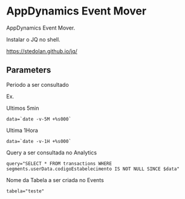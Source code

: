 # AppDynamics Event Mover

AppDynamics Event Mover.

Instalar o JQ no shell.

https://stedolan.github.io/jq/


## Parameters

Periodo a ser consultado

Ex.

Ultimos 5min

``data=`date -v-5M +%s000` ``

Ultima 1Hora

``data=`date -v-1H +%s000` ``


Query a ser consultada no Analytics

``query="SELECT * FROM transactions WHERE segments.userData.codigoEstabelecimento IS NOT NULL SINCE $data" ``


Nome da Tabela a ser criada no Events

``tabela="teste"``

